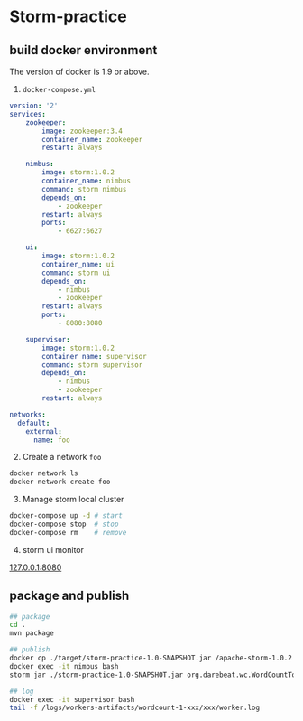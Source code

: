 # Storm-practice

## build docker environment
The version of docker is 1.9 or above.

1. `docker-compose.yml`

```yml
version: '2'
services:
    zookeeper:
        image: zookeeper:3.4
        container_name: zookeeper
        restart: always

    nimbus:
        image: storm:1.0.2
        container_name: nimbus
        command: storm nimbus
        depends_on:
            - zookeeper
        restart: always
        ports:
            - 6627:6627

    ui:
        image: storm:1.0.2
        container_name: ui
        command: storm ui
        depends_on:
            - nimbus
            - zookeeper
        restart: always
        ports:
            - 8080:8080

    supervisor:
        image: storm:1.0.2
        container_name: supervisor
        command: storm supervisor
        depends_on:
            - nimbus
            - zookeeper
        restart: always

networks:
  default:
    external:
      name: foo
```

2. Create a network `foo`

```sh
docker network ls
docker network create foo
```

3. Manage storm local cluster

```sh
docker-compose up -d # start
docker-compose stop  # stop
docker-compose rm    # remove
```

4. storm ui monitor

[127.0.0.1:8080](127.0.0.1:8080)


## package and publish

```sh
## package
cd . 
mvn package

## publish
docker cp ./target/storm-practice-1.0-SNAPSHOT.jar /apache-storm-1.0.2
docker exec -it nimbus bash
storm jar ./storm-practice-1.0-SNAPSHOT.jar org.darebeat.wc.WordCountTopology wordcount

## log
docker exec -it supervisor bash
tail -f /logs/workers-artifacts/wordcount-1-xxx/xxx/worker.log
```